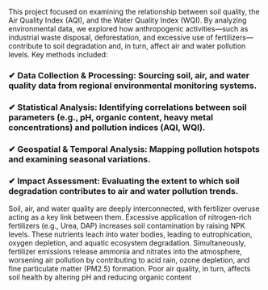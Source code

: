 This project focused on examining the relationship between soil quality, the Air Quality Index (AQI), and the Water Quality Index (WQI). By analyzing environmental data, we explored how anthropogenic activities—such as industrial waste disposal, deforestation, and excessive use of fertilizers—contribute to soil degradation and, in turn, affect air and water pollution levels.
Key methods included:
### ✔ Data Collection & Processing: Sourcing soil, air, and water quality data from regional environmental monitoring systems.
### ✔ Statistical Analysis: Identifying correlations between soil parameters (e.g., pH, organic content, heavy metal concentrations) and pollution indices (AQI, WQI).
### ✔ Geospatial & Temporal Analysis: Mapping pollution hotspots and examining seasonal variations.
### ✔ Impact Assessment: Evaluating the extent to which soil degradation contributes to air and water pollution trends.

Soil, air, and water quality are deeply interconnected, with fertilizer overuse acting as a key link between them. Excessive application of nitrogen-rich fertilizers (e.g., Urea, DAP) increases soil contamination by raising NPK levels. 
These nutrients leach into water bodies, leading to eutrophication, oxygen depletion, and aquatic ecosystem degradation. Simultaneously, fertilizer emissions release ammonia and nitrates into the atmosphere, worsening air pollution by contributing to acid rain, ozone depletion, and fine particulate matter (PM2.5) formation. Poor air quality, in turn, affects soil health by altering pH and reducing organic content
